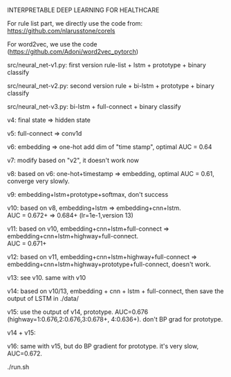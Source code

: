 INTERPRETABLE DEEP LEARNING FOR HEALTHCARE


For rule list part, we directly use the code from:
https://github.com/nlarusstone/corels

For word2vec, we use the code (https://github.com/Adoni/word2vec_pytorch)

src/neural_net-v1.py:  first version rule-list + lstm + prototype + binary classify

src/neural_net-v2.py:  second version rule + bi-lstm + prototype + binary classify

src/neural_net-v3.py:  bi-lstm + full-connect + binary classify 

v4: final state => hidden state

v5: full-connect => conv1d

v6: embedding => one-hot  add dim of "time stamp", optimal AUC = 0.64

v7: modify based on "v2", it doesn't work now 

v8: based on v6:  one-hot+timestamp => embedding, optimal AUC = 0.61, converge very slowly.

v9: embedding+lstm+prototype+softmax, don't success

v10: based on v8, embedding+lstm => embedding+cnn+lstm.  
 AUC = 0.672+ => 0.684+ (lr=1e-1,version 13)

v11: based on v10, embedding+cnn+lstm+full-connect => embedding+cnn+lstm+highway+full-connect.   
AUC = 0.671+

v12: based on v11, embedding+cnn+lstm+highway+full-connect => embedding+cnn+lstm+highway+prototype+full-connect, doesn't work.

v13: see v10. same with v10

v14: based on v10/13, embedding + cnn + lstm + full-connect, then save the output of LSTM in ./data/

v15: use the output of v14, prototype. AUC=0.676 (highway=1:0.676,2:0.676,3:0.678+, 4:0.636+).   don't BP grad for prototype.

v14 + v15:

v16: same with v15, but do BP gradient for prototype. it's very slow, AUC=0.672.

./run.sh


